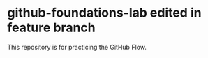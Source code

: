 # github-foundations-lab edited in feature branch
This repository is for practicing the GitHub Flow.
